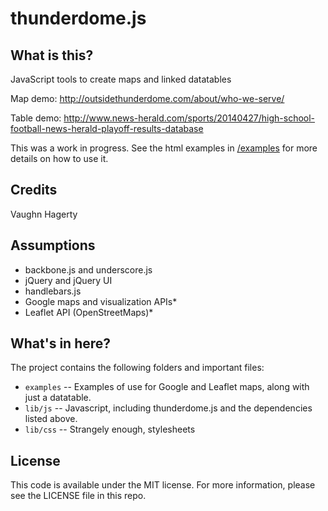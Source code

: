 thunderdome.js
========================

What is this?
-------------

JavaScript tools to create maps and linked datatables

Map demo: http://outsidethunderdome.com/about/who-we-serve/

Table demo: http://www.news-herald.com/sports/20140427/high-school-football-news-herald-playoff-results-database

This was a work in progress. See the html examples in [/examples](examples/) for more details on how to use it.

Credits
---------

Vaughn Hagerty

Assumptions
-----------

* backbone.js and underscore.js
* jQuery and jQuery UI
* handlebars.js
* Google maps and visualization APIs*
* Leaflet API (OpenStreetMaps)*

What's in here?
---------------

The project contains the following folders and important files:

* ``examples`` -- Examples of use for Google and Leaflet maps, along with just a datatable.
* ``lib/js`` -- Javascript, including thunderdome.js and the dependencies listed above.
* ``lib/css`` -- Strangely enough, stylesheets


License
----------

This code is available under the MIT license. For more information, please see the LICENSE file in this repo.

